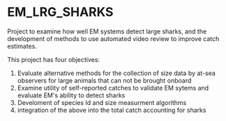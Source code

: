 # EM_LRG_SHARKS
Project to examine how well EM systems detect large sharks, and the development of methods to use automated video review to improve catch estimates.

This project has four objectives:
1) Evaluate alternative methods for the collection of size data by at-sea observers for large animals that can not be brought onboard
2) Examine utility of self-reported catches to validate EM sytems and evaluate EM's ability to detect sharks
3) Develoment of species Id and size measurment algorithms
4) integration of the above into the total catch accounting for sharks
